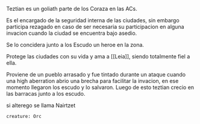 Teztian es un goliath parte de los Coraza en las ACs.

Es el encargado de la seguridad interna de las ciudades, sin embargo participa rezagado en caso de ser necesaria su participacion en alguna invacion cuando la ciudad se encuentra bajo asedio.

Se lo concidera junto a los Escudo un heroe en la zona.

Protege las ciudades con su vida y ama a [[Leia]], siendo totalmente fiel a ella.

Proviene de un pueblo arrasado y fue tintado durante un ataque cuando una high aberration abrio una brecha para facilitar la invacion, en ese momento llegaron los escudo y lo salvaron. Luego de esto teztian crecio en las barracas junto a los escudo.

si alterego se llama Nairtzet


```statblock
creature: Orc

```
